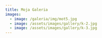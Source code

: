 ```yaml
---
title: Moja Galeria
images:
  - image: /galeria/img/mot5.jpg
  - image: /assets/images/gallery/k-2.jpg
  - image: /assets/images/gallery/k-3.jpg
---
```

